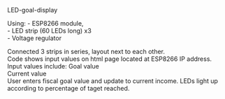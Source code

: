 LED-goal-display

Using: - ESP8266 module,</br>
       - LED strip (60 LEDs long) x3</br>
       - Voltage regulator</br>
      
Connected 3 strips in series, layout next to each other.</br>
Code shows input values on html page located at ESP8266 IP address.</br>
Input values include: Goal value</br>
                      Current value</br>
User enters fiscal goal value and update to current income. LEDs light up according to percentage of taget reached.
